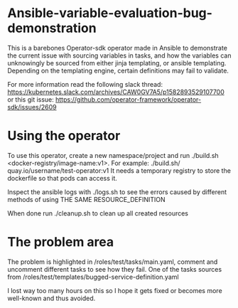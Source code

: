 # Ansible-variable-evaluation-bug-demonstration

This is a barebones Operator-sdk operator made in Ansible to demonstrate the current issue with sourcing variables in tasks, and how the variables can unknowingly be sourced from either jinja templating, or ansible templating. Depending on the templating engine, certain definitions may fail to validate.

For more information read the following slack thread:
https://kubernetes.slack.com/archives/CAW0GV7A5/p1582893529107700
or this git issue:
https://github.com/operator-framework/operator-sdk/issues/2609

# Using the operator
To use this operator, create a new namespace/project and run ./build.sh <docker-registry/image-name:v1>. For example: ./build.sh/ quay.io/username/test-operator:v1 It needs a temporary registry to store the dockerfile so that pods can access it.

Inspect the ansible logs with ./logs.sh to see the errors caused by different methods of using THE SAME RESOURCE_DEFINITION

When done run ./cleanup.sh to clean up all created resources

# The problem area
The problem is highlighted in /roles/test/tasks/main.yaml, comment and uncomment different tasks to see how they fail.
One of the tasks sources from /roles/test/templates/bugged-service-definition.yaml


I lost way too many hours on this so I hope it gets fixed or becomes more well-known and thus avoided.
